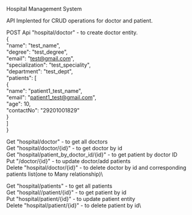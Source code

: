 Hospital Management System


API Implented for CRUD operations for doctor and patient.

POST Api "hospital/doctor" - to create doctor entity.\
{\
 "name": "test_name",\
 "degree": "test_degree",\
 "email": "test@gmail.com",\
 "specialization": "test_speciality",\
 "department": "test_dept",\
 "patients": [\
    {\
        "name": "patient1_test_name",\
        "email": "patient1_test@gmail.com",\
        "age": 10,\
        "contactNo": "29201001829"\
     }\
   ]\
}

Get "hospital/doctor" - to get all doctors\
Get "hospital/doctor/{id}" -  to get doctor by id\
Get "hospital/patient_by_doctor_id/{id}" - to get patient by doctor ID\
Put "/doctor/{id}" - to update doctor/add patients\
Delete "hospital/doctor/{id}" - to delete doctor by id and corresponding patients list(one to Many relationship)\\

Get "hospital/patients" - to get all patients\
Get "hospital//patient/{id}" - to get patient by id\
Put "hospital/patient/{id}"  - to update patient entity\
Delete "hospital/patient/{id}" - to delete patient by id\

